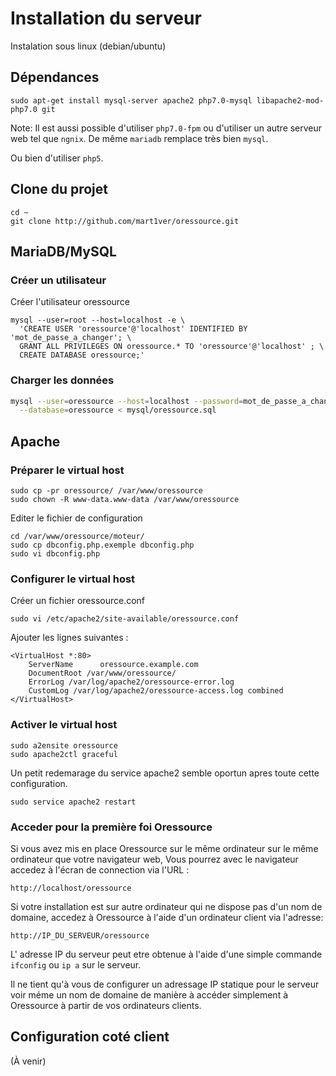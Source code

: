 # Installation du serveur

Instalation sous linux (debian/ubuntu)

## Dépendances

```shell
sudo apt-get install mysql-server apache2 php7.0-mysql libapache2-mod-php7.0 git
```

Note: Il est aussi possible d'utiliser `php7.0-fpm` ou d'utiliser un autre
serveur web tel que `ngnix`. De même `mariadb` remplace très bien `mysql`.

Ou bien d'utiliser `php5`.

## Clone du projet

```shell
cd ~
git clone http://github.com/mart1ver/oressource.git
```

## MariaDB/MySQL

### Créer un utilisateur

Créer l'utilisateur oressource

```shell
mysql --user=root --host=localhost -e \
  'CREATE USER 'oressource'@'localhost' IDENTIFIED BY 'mot_de_passe_a_changer'; \
  GRANT ALL PRIVILEGES ON oressource.* TO 'oressource'@'localhost' ; \
  CREATE DATABASE oressource;'
```

### Charger les données

```bash
mysql --user=oressource --host=localhost --password=mot_de_passe_a_changer \
  --database=oressource < mysql/oressource.sql
```

## Apache

### Préparer le virtual host

```shell
sudo cp -pr oressource/ /var/www/oressource
sudo chown -R www-data.www-data /var/www/oressource
```

Editer le fichier de configuration

```shell
cd /var/www/oressource/moteur/
sudo cp dbconfig.php.exemple dbconfig.php
sudo vi dbconfig.php
```

### Configurer le virtual host

Créer un fichier oressource.conf

`sudo vi /etc/apache2/site-available/oressource.conf`

Ajouter les lignes suivantes :

```
<VirtualHost *:80>
    ServerName      oressource.example.com
    DocumentRoot /var/www/oressource/
    ErrorLog /var/log/apache2/oressource-error.log
    CustomLog /var/log/apache2/oressource-access.log combined
</VirtualHost>
```

### Activer le virtual host

```shell
sudo a2ensite oressource
sudo apache2ctl graceful
```

Un petit redemarage du service apache2 semble oportun apres toute cette
configuration.

```shell
sudo service apache2 restart
```

### Acceder pour la première foi Oressource

Si vous avez mis en place Oressource sur le même ordinateur sur le même
ordinateur que votre navigateur web, Vous pourrez avec le navigateur accedez à
l'écran de connection via l'URL :

```
http://localhost/oressource
```

Si votre installation est sur autre ordinateur qui ne dispose pas d'un nom de
domaine, accedez à Oressource à l'aide d'un ordinateur client via l'adresse:

```
http://IP_DU_SERVEUR/oressource
```

L' adresse IP du serveur peut etre obtenue à l'aide d'une simple commande
`ifconfig` ou `ip a` sur le serveur.

Il ne tient qu'à vous de configurer un adressage IP statique pour le serveur
voir méme un nom de domaine de manière à accéder simplement à Oressource à
partir de vos ordinateurs clients.

## Configuration coté client

(À venir)
